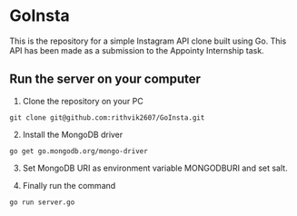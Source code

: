 # GoInsta

This is the repository for a simple Instagram API clone built using Go. This API has been made as a submission to the Appointy Internship task.

## Run the server on your computer

1. Clone the repository on your PC

```
git clone git@github.com:rithvik2607/GoInsta.git
```

2. Install the MongoDB driver

```
go get go.mongodb.org/mongo-driver
```

3. Set MongoDB URI as environment variable MONGODBURI and set salt.

4. Finally run the command

```
go run server.go
```
